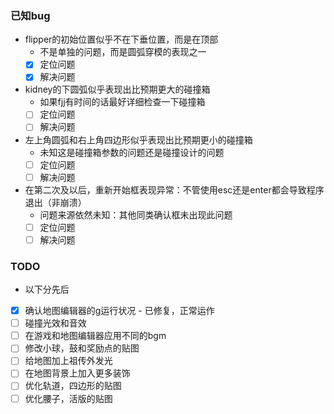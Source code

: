 ### 已知bug
+ flipper的初始位置似乎不在下垂位置，而是在顶部
   - 不是单独的问题，而是圆弧穿模的表现之一
   - [x] 定位问题
   - [x] 解决问题
+ kidney的下圆弧似乎表现出比预期更大的碰撞箱
   - 如果fjj有时间的话最好详细检查一下碰撞箱
   - [ ] 定位问题
   - [ ] 解决问题
+ 左上角圆弧和右上角四边形似乎表现出比预期更小的碰撞箱
   - 未知这是碰撞箱参数的问题还是碰撞设计的问题
   - [ ] 定位问题
   - [ ] 解决问题
+ 在第二次及以后，重新开始框表现异常：不管使用esc还是enter都会导致程序退出（非崩溃）
   - 问题来源依然未知：其他同类确认框未出现此问题
   - [ ] 定位问题
   - [ ] 解决问题

### TODO
+ 以下分先后
+ [x] 确认地图编辑器的g运行状况
      - 已修复，正常运作
+ [ ] 碰撞光效和音效
+ [ ] 在游戏和地图编辑器应用不同的bgm
+ [ ] 修改小球，鼓和奖励点的贴图
+ [ ] 给地图加上祖传外发光
+ [ ] 在地图背景上加入更多装饰
+ [ ] 优化轨道，四边形的贴图
+ [ ] 优化腰子，活版的贴图
